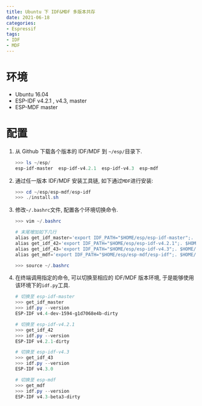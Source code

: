 ```yaml
---
title: Ubuntu 下 IDF&MDF 多版本共存
date: 2021-06-18
categories: 
- Espressif
tags:
- IDF
- MDF
---
```

# 环境

- Ubuntu 16.04
- ESP-IDF v4.2.1 , v4.3, master
- ESP-MDF master

# 配置

1. 从 Github 下载各个版本的 IDF/MDF 到 `~/esp/`目录下.
   ```powershell
   >>> ls ~/esp/
   esp-idf-master  esp-idf-v4.2.1  esp-idf-v4.3  esp-mdf
   ```

2. 通过任一版本 IDF/MDF 安装工具链, 如下通过`MDF`进行安装:
   ```powershell
   >>> cd ~/esp/esp-mdf/esp-idf
   >>> ./install.sh
   ```
3. 修改`~/.bashrc`文件, 配置各个环境切换命令.
   ```powershell
   >>> vim ~/.bashrc
   
   # 末尾增加如下几行
   alias get_idf_master='export IDF_PATH="$HOME/esp/esp-idf-master";. $HOME/esp/esp-idf-master/export.sh'
   alias get_idf_42='export IDF_PATH="$HOME/esp/esp-idf-v4.2.1";. $HOME/esp/esp-idf-v4.2.1/export.sh'
   alias get_idf_43='export IDF_PATH="$HOME/esp/esp-idf-v4.3";. $HOME/esp/esp-idf-v4.3/export.sh'
   alias get_mdf='export IDF_PATH="$HOME/esp/esp-mdf/esp-idf";. $HOME/esp/esp-mdf/export.sh'
   
   >>> source ~/.bashrc
   ```

4. 在终端调用指定的命令, 可以切换至相应的 IDF/MDF 版本环境, 于是能够使用该环境下的`idf.py`工具.
   ```powershell
   # 切换至 esp-idf-master
   >>> get_idf_master
   >>> idf.py --version
   ESP-IDF v4.4-dev-1594-g1d7068e4b-dirty
   
   # 切换至 esp-idf-v4.2.1
   >>> get_idf_42
   >>> idf.py --version
   ESP-IDF v4.2.1-dirty
   
   # 切换至 esp-idf-v4.3
   >>> get_idf_43
   >>> idf.py --version
   ESP-IDF v4.3.0
   
   # 切换至 esp-mdf
   >>> get_mdf
   >>> idf.py --version
   ESP-IDF v4.3-beta3-dirty
   ```
